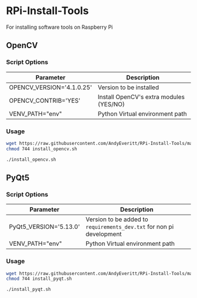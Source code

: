 # RPi-Install-Tools
For installing software tools on Raspberry Pi

## OpenCV

### Script Options

Parameter                  |    Description
-------------------------- | -----------------------------------------
OPENCV_VERSION='4.1.0.25'  |    Version to be installed
OPENCV_CONTRIB='YES'       |    Install OpenCV's extra modules (YES/NO)
VENV_PATH="env"            |    Python Virtual environment path

### Usage

```bash
wget https://raw.githubusercontent.com/AndyEveritt/RPi-Install-Tools/main/install_opencv.sh
chmod 744 install_opencv.sh

./install_opencv.sh
```


## PyQt5

### Script Options

Parameter                  |    Description
-------------------------- | -----------------------------------------
PyQt5_VERSION='5.13.0'     |    Version to be added to `requirements_dev.txt` for non pi development
VENV_PATH="env"            |    Python Virtual environment path

### Usage

```bash
wget https://raw.githubusercontent.com/AndyEveritt/RPi-Install-Tools/main/install_pyqt.sh
chmod 744 install_pyqt.sh

./install_pyqt.sh
```
